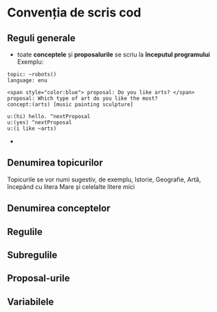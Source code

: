 # Convenția de scris cod

## Reguli generale
- toate **conceptele** și **proposalurile** se scriu la **începutul programului**
Exemplu:
```
topic: ~robots()
language: enu

<span style="color:blue"> proposal: Do you like arts? </span>
proposal: Which type of art do you like the most?
concept:(arts) [music painting sculpture]

u:(hi) hello. ^nextProposal
u:(yes) ^nextProposal
u:(i like ~arts)
```
- 
## Denumirea topicurilor
Topicurile se vor numi sugestiv, de exemplu, Istorie, Geografie, Artă, începând cu litera Mare și celelalte litere mici

## Denumirea conceptelor

## Regulile

## Subregulile

## Proposal-urile

## Variabilele


